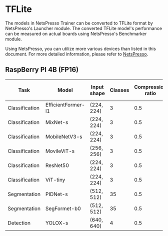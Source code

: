 # TFLite

The models in NetsPresso Trainer can be converted to TFLite format by NetsPresso's Launcher module. The converted TFLite model's performance can be measured on actual boards using NetsPresso's Benchmarker module.

Using NetsPresso, you can utilize more various devices than listed in this document. For more detailed information, please refer to [NetsPresso](https://netspresso.ai/).

## RaspBerry PI 4B (FP16)

| Task | Model | Input shape | Classes | Compression ratio | Launcher | Latency (ms) | GPU Memory (MB) | CPU Memory (MB) | Ramarks |
|---|---|---|---|---|---|---|---|---|---|
| Classification | EfficientFormer-l1 | (224, 224) | 3 | 0.5 | ✅ | 273.961 | - | 59.9883 | onnx_opset=13 |
| Classification | MixNet-s | (224, 224) | 3 | 0.5 | ✅ | 80.0776 | - | 22.043 | onnx_opset=13 |
| Classification | MobileNetV3-s | (224, 224) | 3 | 0.5 | ✅ | 8.0722 | - | 5.25 | onnx_opset=13 |
| Classification | MovileViT-s | (256, 256) | 3 | 0.5 | ❌ |  |  |  | onnx_opset=13 |
| Classification | ResNet50 | (224, 224) | 3 | 0.5 | ✅ | 187.1840 | - | 87.95 | onnx_opset=13 |
| Classification | ViT-tiny | (224, 224) | 3 | 0.5 | ❌ |  |  |  | onnx_opset=13 |
| Segmentation | PIDNet-s | (512, 512) | 35 | 0.5 | ✅ | 306.75 | - | 69.52 | onnx_opset=13 |
| Segmentation | SegFormet-b0 | (512, 512) | 35 | 0.5 | ✅ | 1645.6 | - | 277.234 | onnx_opset=13 |
| Detection | YOLOX-s | (640, 640) | 4 | 0.5 | ✅ | 660.287 | - | 101.457 | onnx_opset=13 |

## 